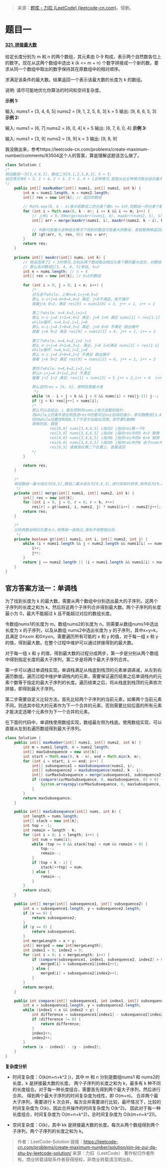 > 来源：[题库 - 力扣 (LeetCode) (leetcode-cn.com)](https://leetcode-cn.com/problems/)。侵删。

# 题目一

#### [321. 拼接最大数](https://leetcode-cn.com/problems/create-maximum-number/)

给定长度分别为 m 和 n 的两个数组，其元素由 0-9 构成，表示两个自然数各位上的数字。现在从这两个数组中选出 k (k <= m + n) 个数字拼接成一个新的数，要求从同一个数组中取出的数字保持其在原数组中的相对顺序。

求满足该条件的最大数。结果返回一个表示该最大数的长度为 k 的数组。

说明: 请尽可能地优化你算法的时间和空间复杂度。

**示例 1:**

输入:
nums1 = [3, 4, 6, 5]
nums2 = [9, 1, 2, 5, 8, 3]
k = 5
输出:
[9, 8, 6, 5, 3]
**示例 2:**

输入:
nums1 = [6, 7]
nums2 = [6, 0, 4]
k = 5
输出:
[6, 7, 6, 0, 4]
**示例 3:**

输入:
nums1 = [3, 9]
nums2 = [8, 9]
k = 3
输出:
[9, 8, 9]



我没做出来，参考https://leetcode-cn.com/problems/create-maximum-number/comments/83504这个人的答案，算是理解这题该怎么做了。

```java
class Solution {
/*
假设数组一为[3,4,6,5]、数组二为[9,1,2,5,8,3]、k = 5;
组合情况有0 + 5、1 + 4、2 + 3、3 + 2、4 + 1五种情况,就是从此五种情况取出组合最大的一种;
*/
    public int[] maxNumber(int[] nums1, int[] nums2, int k) {
        int m = nums1.length, n = nums2.length;
        int[] res = new int[k]; // 返回的数组
        
        // Math.max(0, k - n)表示若数组二的元素个数n >= k时,则数组一的元素个数可以从0开始取,否则在数组二的大小基础上补.
        for (int i = Math.max(0, k - n); i <= k && i <= m; i++) {
            // 上来i = 0，则merge(maxArr(nums1, 0), maxArr(nums2, 5), 5) 是 0 + 5的情况。后续依次类推
            int[] arr = merge(maxArr(nums1, i), maxArr(nums2, k - i), k);
            
            // 判断可是最大这种组合情况下得到的数组可是最大的数组，是就替换掉返回数组
            if (gt(arr, 0, res, 0)) res = arr;
        }
        return res;
    }
    
    private int[] maxArr(int[] nums, int k) {
        // 假设选择了2 + 3的情况,分别从两个数组取出相应元素个数的最大组合，对数组一来说就是[6,5],对数组二来说是[9,8,3];
        // 那么先对数组1[3, 4, 6, 5]来说, k=2
        int n = nums.length; // n = 4
        int[] res = new int[k]; // k=2的数组 
        
        for (int i = 0, j = 0; i < n; i++) {
            /*
            对与这个while，上来n=4,i=j=0,k=2
            那么 n-i+j=4-0+0=4,4>2 满足，j>0不满足，故不循环
            接着j<k 0<2，满足 res[0] = nums1[0] = 3, j++ = 1, i++ = 1
            
            第二个while，n=4,k=2,i=j=1
            那么 n-i-j=4-1+1=4,4>2 满足，j>0 1>0 满足 nums[1] > res[1-1] = 4 > 3 满足，j--，j=0
            while循环，n=4,k=2,i=1,j=0
            那么 n-i-j=4-1+0=4,3>2 满足，j>0 0>0 不满足 跳出循环
            接着 j<k 0<2 满足 res[0] = nums1[1] = 4, j++ = 1, i++ = 2
            
            第三个while，n=4,k=2,i=2 j=1
            那么 n-i+j=4-2+1=0,3>2，满足，j>0 1>0满足 nums[2] > res[1-1] = 6 > 4 满足 ,j--,j=0
            while循环，n=4,k=2,i=2,j=0
            那么 n-i-j=4-2+0=4,2>2 不满足 跳出循环
            接着 j<k 0<2 满足 res[0] = nums1[2] = 6, j++ = 1, i++ = 3
            
            第四个while，n=4,k=2,i=3,j=1
            那么n-i+j=4-3+1=2,2>2 不满足
            接着 j<2 1<2 满足，res[1] = nums[3] = 5 j++ = 2,i++ = 4  i<n = 4<4 跳出for循环
        
            那么这时res = [6, 5]，很明显是最大值
             */
            while (n - i + j > k && j > 0 && nums[i] > res[j-1]) j--;
            if (j < k) res[j++] = nums[i];
            /*
            那么可以总结出，i 是在控制在nums上依次选数的指针，
            而while上的条件是在刚放进res中的数可比nus后续的值小，即对数数组[3,4,6,5]，放3就要判断4，放4就要判断6，只要大就j--，那么下面就还是在之前的res位置上放值
            同时while还要控制到6,5了不至于会超出范围，即不要5替换6
            简单的说，就是
                    res[0,0] nums[3,4,6,5] i指向3 j指向res第一个0
                    res[3,0] nums[3,4,6,5] i指向4 j指向res中的3 4>3 替换
                    res[4,0] nums[3,4,6,5] i指向6 j指向res中的4 6>4 替换
                    res[6,0] nums[3,4,6,5] i指向5 j指向res中的6 由于nums中5已经是最后一个值了
                    res[6,5] 直接放在第二个位置上，直接返回
            */
        }
        
        return res;
    }

    /*
    假设数组一最大组合为[6,5],数组二最大组合为[9,8,3],进行双指针排序,排序后为[9,8,6,5,3]
     */
    private int[] merge(int[] nums1, int[] nums2, int k) {
        int[] res = new int[k];
        for (int i = 0, j = 0, r = 0; r < k; r++)
            res[r] = gt(nums1, i, nums2, j) ? nums1[i++] : nums2[j++];
        return res;
    }

    /*
    比较两数组相应位置大小,相等就一直跳过,直到不相等就比较.
     */
    private boolean gt(int[] nums1, int i, int[] nums2, int j) {
        while (i < nums1.length && j < nums2.length && nums1[i] == nums2[j]) {
            i++;
            j++;
        }
        return j == nums2.length || (i < nums1.length && nums1[i] > nums2[j]);
    }
}
```



## 官方答案方法一：单调栈

为了找到长度为 k 的最大数，需要从两个数组中分别选出最大的子序列，这两个子序列的长度之和为 k，然后将这两个子序列合并得到最大数。两个子序列的长度最小为 0，最大不能超过 k 且不能超过对应的数组长度。

令数组nums1的长度为 m，数组nums2的长度为 n，则需要从数组nums1中选出长度为 x 的子序列，以及从数组 nums2中选出长度为 y 的子序列，其中x+y=k，且满足 0≤x≤m 和0≤y≤n。需要遍历所有可能的 x 和 y 的值，对于每一组 x 和 y 的值，得到最大数。在整个过程中维护可以通过拼接得到的最大数。

对于每一组 x 和 y 的值，得到最大数的过程分成两步，第一步是分别从两个数组中得到指定长度的最大子序列，第二步是将两个最大子序列合并。

第一步可以通过单调栈实现。单调栈满足从栈底到栈顶的元素单调递减，从左到右遍历数组，遍历过程中维护单调栈内的元素，需要保证遍历结束之后单调栈内的元素个数等于指定的最大子序列的长度。遍历结束之后，将从栈底到栈顶的元素依次拼接，即得到最大子序列。

第二步需要自定义比较方法。首先比较两个子序列的当前元素，如果两个当前元素不同，则选其中较大的元素作为下一个合并的元素，否则需要比较后面的所有元素才能决定选哪个元素作为下一个合并的元素。

在下面的代码中，单调栈使用数组实现，数组最左侧为栈底。使用数组实现，可以直接从左到右遍历数组得到最大子序列。

```java
class Solution {
    public int[] maxNumber(int[] nums1, int[] nums2, int k) {
        int m = nums1.length, n = nums2.length;
        int[] maxSubsequence = new int[k];
        int start = Math.max(0, k - n), end = Math.min(k, m);
        for (int i = start; i <= end; i++) {
            int[] subsequence1 = maxSubsequence(nums1, i);
            int[] subsequence2 = maxSubsequence(nums2, k - i);
            int[] curMaxSubsequence = merge(subsequence1, subsequence2);
            if (compare(curMaxSubsequence, 0, maxSubsequence, 0) > 0) {
                System.arraycopy(curMaxSubsequence, 0, maxSubsequence, 0, k);
            }
        }
        return maxSubsequence;
    }

    public int[] maxSubsequence(int[] nums, int k) {
        int length = nums.length;
        int[] stack = new int[k];
        int top = -1;
        int remain = length - k;
        for (int i = 0; i < length; i++) {
            int num = nums[i];
            while (top >= 0 && stack[top] < num && remain > 0) {
                top--;
                remain--;
            }
            if (top < k - 1) {
                stack[++top] = num;
            } else {
                remain--;
            }
        }
        return stack;
    }

    public int[] merge(int[] subsequence1, int[] subsequence2) {
        int x = subsequence1.length, y = subsequence2.length;
        if (x == 0) {
            return subsequence2;
        }
        if (y == 0) {
            return subsequence1;
        }
        int mergeLength = x + y;
        int[] merged = new int[mergeLength];
        int index1 = 0, index2 = 0;
        for (int i = 0; i < mergeLength; i++) {
            if (compare(subsequence1, index1, subsequence2, index2) > 0) {
                merged[i] = subsequence1[index1++];
            } else {
                merged[i] = subsequence2[index2++];
            }
        }
        return merged;
    }

    public int compare(int[] subsequence1, int index1, int[] subsequence2, int index2) {
        int x = subsequence1.length, y = subsequence2.length;
        while (index1 < x && index2 < y) {
            int difference = subsequence1[index1] - subsequence2[index2];
            if (difference != 0) {
                return difference;
            }
            index1++;
            index2++;
        }
        return (x - index1) - (y - index2);
    }
}
```

**复杂度分析**

+ 时间复杂度：O(k(m+n+k^2 ))，其中 m 和 n 分别是数组nums1 和 nums2的长度，k 是拼接最大数的长度。
    两个子序列的长度之和为 k，最多有 k 种不同的长度组合。对于每一种长度组合，需要首先得到两个最大子序列，然后进行合并。
    得到两个最大子序列的时间复杂度为线性，即 O(m+n)。
    合并两个最大子序列，需要进行 k 次合并，每次合并需要进行比较，最坏情况下，比较的时间复杂度为 O(k)，因此合并操作的时间复杂度为 O(k^2)。
    因此对于每一种长度组合，时间复杂度为 O(m+n+k^2)，总时间复杂度为 O(k(m+n+k^2))。

+ 空间复杂度：O(k)，其中 kk 是拼接最大数的长度。每次从两个数组得到两个子序列，两个子序列的长度之和为 k。

> 作者：LeetCode-Solution
> 链接：https://leetcode-cn.com/problems/create-maximum-number/solution/pin-jie-zui-da-shu-by-leetcode-solution/
> 来源：力扣（LeetCode）
> 著作权归作者所有。商业转载请联系作者获得授权，非商业转载请注明出处。